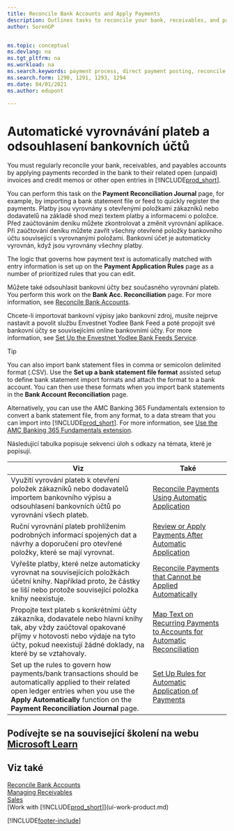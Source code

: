 ```yaml
---
title: Reconcile Bank Accounts and Apply Payments
description: Outlines tasks to reconcile your bank, receivables, and payables accounts, post cash receipts or expenses, and apply payments automatically.
author: SorenGP


ms.topic: conceptual
ms.devlang: na
ms.tgt_pltfrm: na
ms.workload: na
ms.search.keywords: payment process, direct payment posting, reconcile payment, expenses, cash receipts
ms.search.form: 1290, 1291, 1293, 1294
ms.date: 04/01/2021
ms.author: edupont

---
```

# Automatické vyrovnávání plateb a odsouhlasení bankovních účtů
You must regularly reconcile your bank, receivables, and payables accounts by applying payments recorded in the bank to their related open (unpaid) invoices and credit memos or other open entries in [!INCLUDE[prod_short](includes/prod_short.md)].

You can perform this task on the **Payment Reconciliation Journal** page, for example, by importing a bank statement file or feed to quickly register the payments. Platby jsou vyrovnány s otevřenými položkami zákazníků nebo dodavatelů na základě shod mezi textem platby a informacemi o položce. Před zaúčtováním deníku můžete zkontrolovat a změnit vyrovnání aplikace. Při zaúčtování deníku můžete zavřít všechny otevřené položky bankovního účtu související s vyrovnanými položami. Bankovní účet je automaticky vyrovnán, když jsou vyrovnány všechny platby.

The logic that governs how payment text is automatically matched with entry information is set up on the **Payment Application Rules** page as a number of prioritized rules that you can edit.

Můžete také odsouhlasit bankovní účty bez současného vyrovnání plateb. You perform this work on the **Bank Acc. Reconciliation** page. For more information, see [Reconcile Bank Accounts](bank-how-reconcile-bank-accounts-separately.md).

Chcete-li importovat bankovní výpisy jako bankovní zdroj, musíte nejprve nastavit a povolit službu Envestnet Yodlee Bank Feed a poté propojit své bankovní účty se souvisejícími online bankovními účty. For more information, see [Set Up the Envestnet Yodlee Bank Feeds Service](bank-how-setup-bank-statement-service.md).

> [!TIP]
> You can also import bank statement files in comma or semicolon delimited format (.CSV). Use the **Set up a bank statement file format** assisted setup to define bank statement import formats and attach the format to a bank account. You can then use these formats when you import bank statements in the **Bank Account Reconciliation** page.

Alternatively, you can use the AMC Banking 365 Fundamentals extension to convert a bank statement file, from any format, to a data stream that you can import into [!INCLUDE[prod_short](includes/prod_short.md)]. For more information, see [Use the AMC Banking 365 Fundamentals extension](ui-extensions-amc-banking.md).

Následující tabulka popisuje sekvenci úloh s odkazy na témata, které je popisují.

| Viz | Také |
| --- | --- |
| Využití vyrování plateb k otevření položek zákazníků nebo dodavatelů importem bankovního výpisu a odsouhlasení bankovních účtů po vyrovnání všech plateb. | [Reconcile Payments Using Automatic Application](receivables-how-reconcile-payments-auto-application.md) |
| Ruční vyrovnání plateb prohlížením podrobných informací spojených dat a návrhy a doporučení pro otevřené položky, které se mají vyrovnat. | [Review or Apply Payments After Automatic Application](receivables-how-review-apply-payments-auto-application.md) |
| Vyřešte platby, které nelze automaticky vyrovnat na souvisejících položkách účetní knihy. Například proto, že částky se liší nebo protože související položka knihy neexistuje. | [Reconcile Payments that Cannot be Applied Automatically](receivables-how-reconcile-payments-cannot-apply-auto.md) |
| Propojte text plateb s konkrétními účty zákazníka, dodavatele nebo hlavní knihy tak, aby vždy zaúčtoval opakované příjmy v hotovosti nebo výdaje na tyto účty, pokud neexistují žádné doklady, na které by se vztahovaly. | [Map Text on Recurring Payments to Accounts for Automatic Reconciliation](receivables-how-map-text-recurring-payments-accounts-auto-reconcilliation.md) |
| Set up the rules to govern how payments/bank transactions should be automatically applied to their related open ledger entries when you use the **Apply Automatically** function on the **Payment Reconciliation Journal** page. | [Set Up Rules for Automatic Application of Payments](receivables-how-set-up-payment-application-rules.md) |

## Podívejte se na související školení na webu [Microsoft Learn](/learn/modules/use-journals-dynamics-365-business-central/index)

## Viz také
[Reconcile Bank Accounts](bank-how-reconcile-bank-accounts-separately.md)  
[Managing Receivables](receivables-manage-receivables.md)  
[Sales](sales-manage-sales.md)  
[Work with [!INCLUDE[prod_short](includes/prod_short.md)]](ui-work-product.md)


[!INCLUDE[footer-include](includes/footer-banner.md)]